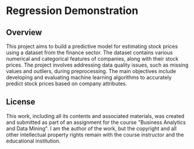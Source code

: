 # Regression Demonstration
## Overview 
This project aims to build a predictive model for estimating stock prices using a dataset from the finance sector. The dataset contains various numerical and categorical features of companies, along with their stock prices.
The project involves addressing data quality issues, such as missing values and outliers, during preprocessing. The main objectives include developing and evaluating machine learning algorithms to accurately predict stock prices based on company attributes.
## License 
This work, including all its contents and associated materials, was created and submitted as part of an assignment for the course "Business Analytics and Data Mining". 
I am the author of the work, but the copyright and all other intellectual property rights remain with the course instructor and the educational institution.
